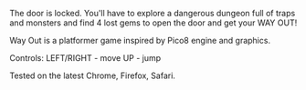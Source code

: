 The door is locked. You'll have to explore a dangerous dungeon full of traps and monsters and find 4 lost gems to open the door and get your WAY OUT!

Way Out is a platformer game inspired by Pico8 engine and graphics.

Controls:
LEFT/RIGHT - move
UP - jump

Tested on the latest Chrome, Firefox, Safari.